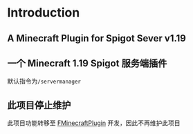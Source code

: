 # Introduction

## A Minecraft Plugin for Spigot Sever v1.19

## 一个 Minecraft 1.19 Spigot 服务端插件

默认指令为`/servermanager`

## 此项目停止维护

此项目功能转移至 [FMinecraftPlugin](https://github.com/yknBugs/FMinecraftPlugin) 开发，因此不再维护此项目
